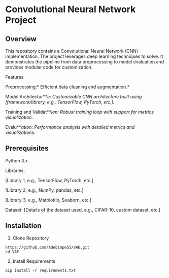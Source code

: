 # Convolutional Neural Network Project
## Overview

This repository contains a Convolutional Neural Network (CNN) implementation. The project leverages deep learning techniques to solve. It demonstrates the pipeline from data preprocessing to model evaluation and provides modular code for customization.

Features

Preprocessing:* Efficient data cleaning and augmentation.*

Model Architectur****e:* Customizable CNN architecture built using [framework/library, e.g., TensorFlow, PyTorch, etc.].*

Training and Validat****ion:* Robust training loop with support for metrics visualization.*

Evalu****ation:* Performance analysis with detailed metrics and visualizations.*

## Prerequisites

Python 3.x

Libraries:

[Library 1, e.g., TensorFlow, PyTorch, etc.]

[Library 2, e.g., NumPy, pandas, etc.]

[Library 3, e.g., Matplotlib, Seaborn, etc.]

Dataset: [Details of the dataset used, e.g., CIFAR-10, custom dataset, etc.]

## Installation
1. Clone Repository
```
https://github.com/Adebimpe51/VAE.git
cd VAE
```
2. Install Requirements
```
pip install -r requirements.txt
```
